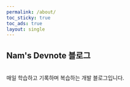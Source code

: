 ```yaml
---
permalink: /about/
toc_sticky: true
toc_ads: true
layout: single
---
```


## Nam's Devnote 블로그

<br/>
매일 학습하고 기록하며 복습하는 개발 블로그입니다.
